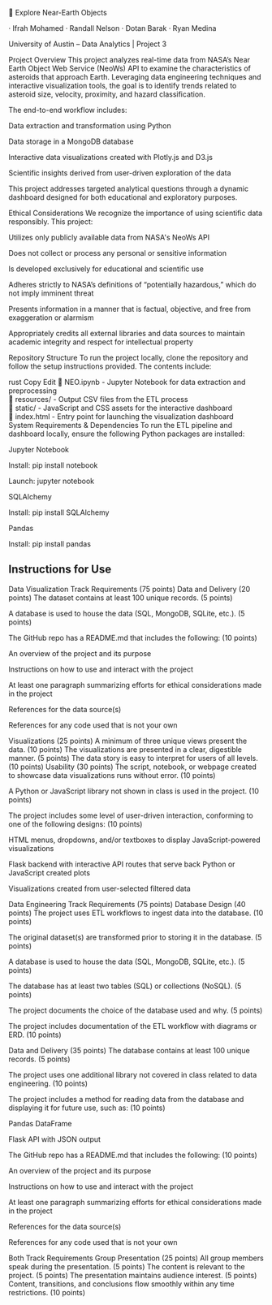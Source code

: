 🌌 Explore Near-Earth Objects

· Ifrah Mohamed 
· Randall Nelson 
· Dotan Barak 
· Ryan Medina

University of Austin – Data Analytics | Project 3

Project Overview
This project analyzes real-time data from NASA’s Near Earth Object Web Service (NeoWs) API to examine the characteristics of asteroids that approach Earth. Leveraging data engineering techniques and interactive visualization tools, the goal is to identify trends related to asteroid size, velocity, proximity, and hazard classification.

The end-to-end workflow includes:

Data extraction and transformation using Python

Data storage in a MongoDB database

Interactive data visualizations created with Plotly.js and D3.js

Scientific insights derived from user-driven exploration of the data

This project addresses targeted analytical questions through a dynamic dashboard designed for both educational and exploratory purposes.

Ethical Considerations
We recognize the importance of using scientific data responsibly. This project:

Utilizes only publicly available data from NASA's NeoWs API

Does not collect or process any personal or sensitive information

Is developed exclusively for educational and scientific use

Adheres strictly to NASA’s definitions of “potentially hazardous,” which do not imply imminent threat

Presents information in a manner that is factual, objective, and free from exaggeration or alarmism

Appropriately credits all external libraries and data sources to maintain academic integrity and respect for intellectual property

Repository Structure
To run the project locally, clone the repository and follow the setup instructions provided. The contents include:

rust
Copy
Edit
📓 NEO.ipynb         - Jupyter Notebook for data extraction and preprocessing  
📁 resources/        - Output CSV files from the ETL process  
📁 static/           - JavaScript and CSS assets for the interactive dashboard  
📄 index.html        - Entry point for launching the visualization dashboard  
System Requirements & Dependencies
To run the ETL pipeline and dashboard locally, ensure the following Python packages are installed:

Jupyter Notebook

Install: pip install notebook

Launch: jupyter notebook

SQLAlchemy

Install: pip install SQLAlchemy

Pandas

Install: pip install pandas



## Instructions for Use


Data Visualization Track Requirements (75 points)
Data and Delivery (20 points)
The dataset contains at least 100 unique records. (5 points)

A database is used to house the data (SQL, MongoDB, SQLite, etc.). (5 points)

The GitHub repo has a README.md that includes the following: (10 points)

An overview of the project and its purpose

Instructions on how to use and interact with the project

At least one paragraph summarizing efforts for ethical considerations made in the project

References for the data source(s)

References for any code used that is not your own

Visualizations (25 points)
A minimum of three unique views present the data. (10 points)
The visualizations are presented in a clear, digestible manner. (5 points)
The data story is easy to interpret for users of all levels. (10 points)
Usability (30 points)
The script, notebook, or webpage created to showcase data visualizations runs without error. (10 points)

A Python or JavaScript library not shown in class is used in the project. (10 points)

The project includes some level of user-driven interaction, conforming to one of the following designs: (10 points)

HTML menus, dropdowns, and/or textboxes to display JavaScript-powered visualizations

Flask backend with interactive API routes that serve back Python or JavaScript created plots

Visualizations created from user-selected filtered data

Data Engineering Track Requirements (75 points)
Database Design (40 points)
The project uses ETL workflows to ingest data into the database. (10 points)

The original dataset(s) are transformed prior to storing it in the database. (5 points)

A database is used to house the data (SQL, MongoDB, SQLite, etc.). (5 points)

The database has at least two tables (SQL) or collections (NoSQL). (5 points)

The project documents the choice of the database used and why. (5 points)

The project includes documentation of the ETL workflow with diagrams or ERD. (10 points)

Data and Delivery (35 points)
The database contains at least 100 unique records. (5 points)

The project uses one additional library not covered in class related to data engineering. (10 points)

The project includes a method for reading data from the database and displaying it for future use, such as: (10 points)

Pandas DataFrame

Flask API with JSON output

The GitHub repo has a README.md that includes the following: (10 points)

An overview of the project and its purpose

Instructions on how to use and interact with the project

At least one paragraph summarizing efforts for ethical considerations made in the project

References for the data source(s)

References for any code used that is not your own

Both Track Requirements
Group Presentation (25 points)
All group members speak during the presentation. (5 points)
The content is relevant to the project. (5 points)
The presentation maintains audience interest. (5 points)
Content, transitions, and conclusions flow smoothly within any time restrictions. (10 points)
